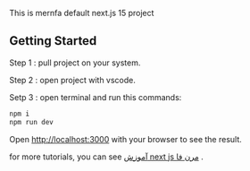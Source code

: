 This is mernfa default next.js 15 project

## Getting Started

Step 1 : pull project on your system.

Step 2 : open project with vscode.

Setp 3 : open terminal and run this commands:

```bash
npm i
npm run dev

```

Open [http://localhost:3000](http://localhost:3000) with your browser to see the result.


for more tutorials, you can see [آموزش next js مرن فا](https://mernfa.ir/nextjs-learning) .
